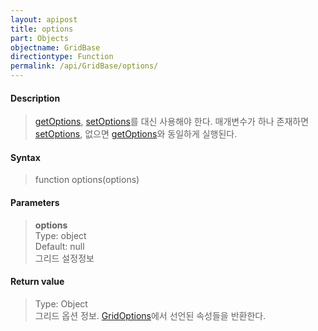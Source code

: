 ```yaml
---
layout: apipost
title: options
part: Objects
objectname: GridBase
directiontype: Function
permalink: /api/GridBase/options/
---
```



#### Description

> [getOptions](/api/GridBase/getOptions/), [setOptions](/api/GridBase/setOptions/)를 대신 사용해야 한다.
> 매개변수가 하나 존재하면 [setOptions](/api/GridBase/setOptions/), 없으면 [getOptions](/api/GridBase/getOptions/)와 동일하게 실행된다.

#### Syntax

> function options(options)

#### Parameters

> **options**  
> Type: object  
> Default: null  
> 그리드 설정정보  

#### Return value

> Type: Object  
> 그리드 옵션 정보. [GridOptions](/api/Types/GridOptions/)에서 선언된 속성들을 반환한다.  


